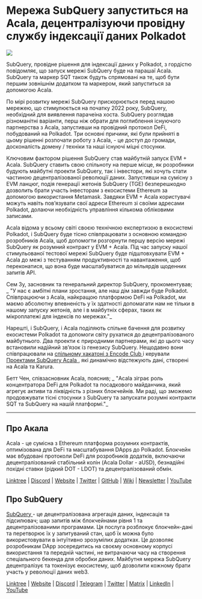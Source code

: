 # Мережа SubQuery запуститься на Acala, децентралізуючи провідну службу індексації даних Polkadot

![](https://miro.medium.com/max/2400/1*kj_-zZcjeYdYIZVy1atYOg.gif)

SubQuery, провідне рішення для індексації даних у Polkadot, з гордістю повідомляє, що запуск мережі SubQuery буде на парашаї Acala. SubQuery та маркер SQT також будуть спрямовані на те, щоб бути першим зовнішнім додатком та маркером, який запуститься за допомогою Acala.

По мірі розвитку мережі SubQuery прискорюється перед нашою мережею, що стимулюється на початку 2022 року, SubQuery, необхідний для виявлення парачеіна хоста. SubQuery розглядав різноманітні варіанти, перш ніж обрати для поглиблення існуючого партнерства з Acala, запустивши на провідний протокол DeFi, побудований на Polkadot. Три основні причини, які були прийняті в цьому рішенні розпочати роботу з Acala, - це доступ до громади, досконалість домену / техніки та наші існуючі міцні стосунки.

Ключовим фактором рішення SubQuery став майбутній запуск EVM + Acala. SubQuery ставить свою спільноту на перше місце, як розробники будують майбутні проекти SubQuery, так і інвестори, які хочуть стати частиною децентралізованої революції даних. Запустивши на сумісну з EVM ланцюг, подія генерації жетонів SubQuery (TGE) безперешкодно дозволить брати участь інвесторам з екосистеми Ethereum за допомогою використання Metamask. Завдяки EVM + Acala користувачі можуть навіть пов’язувати свої адреси Ethereum зі своїми адресами Polkadot, долаючи необхідність управління кількома обліковими записами.

Acala відома у всьому світі своєю технічною експертизою в екосистемі Polkadot, і SubQuery буде тісно співпрацювати з основною командою розробників Acala, щоб допомогти розгорнути першу версію мережі SubQuery як розумний контракт у EVM + Acala. Під час запуску нашої стимульованої тестової мережі SubQuery буде підштовхувати EVM + Acala до межі з тестуванням продуктивності та навантаження, щоб переконатися, що вона буде масштабуватися до мільярдів щоденних запитів API.

Сем Зу, засновник та генеральний директор SubQuery, прокоментував; _ "У нас є амбітні плани зростання, але наш дім завжди буде Polkadot. Співпрацюючи з Acala, найкращою платформою DeFi на Polkadot, ми маємо абсолютну впевненість у їх здатності допомагати нам не тільки в нашому запуску жетонів, але і в майбутніх сферах, таких як мікроплатежі для індексів по мережах."_

Нарешті, і SubQuery, і Acala поділяють спільне бачення для розвитку екосистеми Polkadot та допомоги світу рухатися до децентралізованого майбутнього. Два проекти є природними партнерами, які до цього часу встановили надійний зв’язок із генезису SubQuery. Нещодавно вони співпрацювали на [ спільному хакатоні з Encode Club ](https://medium.com/encode-club/polkadot-hack-challenges-7cfeba1a4c0e) і керували [ Проектами SubQuery Acala ](https://subquery.medium.com/subquery-integrates-acala-to-aggregate-and-serve-defi-data-to-polkadot-and-kusama-builders-fc9af6a7aae1), які динамічно відстежують дані, створені на Acala та Karura.

Бетт Чен, співзасновник Acala, пояснив; _ "Acala зіграє роль концентратора DeFi для Polkadot та посадкового майданчика, який агрегує активи та ліквідність з різних блокчейнів. Ми раді, що зможемо продовжувати тісні стосунки з SubQuery та запускати розумні контракти SQT та SubQuery на нашій платформі."_

---

## Про Акала

Acala - це сумісна з Ethereum платформа розумних контрактів, оптимізована для DeFi та масштабування DApps до Polkadot. Блокчейн має вбудовані протоколи DeFi для розробників додатків, включаючи децентралізований стабільний колін (Acala Dollar - aUSD), безнадійні похідні ставки (рідкий DOT - LDOT) та децентралізований обмін.

[Linktree](https://linktr.ee/acalanetwork)  | [Discord](https://discord.gg/vdbFVCH)  | [Website](https://acala.network/)  | [Twitter](https://twitter.com/AcalaNetwork)  | [GitHub](https://github.com/AcalaNetwork/Acala)  | [Wiki](https://github.com/AcalaNetwork/Acala/wiki)  | [Newsletter](https://share.hsforms.com/1X9RxkXk-R62I0VNbATaDXw4h8qc)  | [YouTube](http://youtube.com/c/acalanetwork)

## Про SubQuery

[ SubQuery ](https://subquery.network/) - це децентралізована агрегація даних, індексація та підсилювач; шар запитів між блокчейнами рівня 1 та децентралізованими програмами. Ця послуга розблокує блокчейн-дані та перетворює їх у запитуваний стан, щоб їх можна було використовувати в інтуїтивно зрозумілих додатках. Це дозволяє розробникам DApp зосередитись на своєму основному корпусі використання та передній частині, не витрачаючи часу на створення спеціального бекенда для обробки даних. Майбутня мережа SubQuery децентралізує та токенізує екосистему, щоб дозволити кожному брати участь у революції даних web3.

​​[Linktree](https://linktr.ee/subquerynetwork)  |  [Website](https://subquery.network/)  |  [Discord](https://discord.com/invite/78zg8aBSMG)  |  [Telegram](https://t.me/subquerynetwork)  |  [Twitter](https://twitter.com/subquerynetwork)  |  [Matrix](https://matrix.to/#/#subquery:matrix.org)  |  [LinkedIn](https://www.linkedin.com/company/subquery)  |  [YouTube](https://www.youtube.com/channel/UCi1a6NUUjegcLHDFLr7CqLw)
